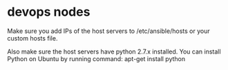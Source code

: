 # devops nodes
Make sure you add IPs of the host servers to /etc/ansible/hosts or your custom hosts file.

Also make sure the host servers have python 2.7.x installed.
You can install Python on Ubuntu by running command:
    apt-get install python


